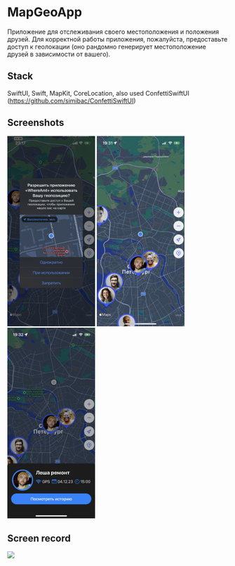 # MapGeoApp

Приложение для отслеживания своего местоположения и положения друзей.
Для корректной работы приложения, пожалуйста, предоставьте доступ к геолокации (оно рандомно генерирует местоположение друзей в зависимости от вашего).

## Stack

SwiftUI, Swift, MapKit, CoreLocation, also used ConfettiSwiftUI (https://github.com/simibac/ConfettiSwiftUI)

## Screenshots

<p float="left">
    <img src="https://github.com/annagogley/mapGeoApp/blob/main/screenshots/alert.PNG" width="200">
    <img src="https://github.com/annagogley/mapGeoApp/blob/main/screenshots/appView.PNG" width="200">
    <img src="https://github.com/annagogley/mapGeoApp/blob/main/screenshots/details.PNG" width="200">
<p float="left">

## Screen record

![](https://github.com/annagogley/mapGeoApp/blob/main/screenRecord.gif)
